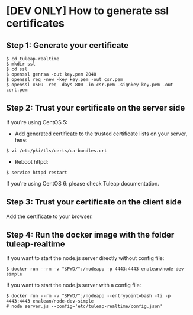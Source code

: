 # [DEV ONLY] How to generate ssl certificates

## Step 1: Generate your certificate
```
$ cd tuleap-realtime
$ mkdir ssl
$ cd ssl
$ openssl genrsa -out key.pem 2048
$ openssl req -new -key key.pem -out csr.pem
$ openssl x509 -req -days 800 -in csr.pem -signkey key.pem -out cert.pem
```

## Step 2: Trust your certificate on the server side

If you're using CentOS 5:

- Add generated certificate to the trusted certificate lists on your server, here:
```
$ vi /etc/pki/tls/certs/ca-bundles.crt
```
- Reboot httpd:
```
$ service httpd restart
```

If you're using CentOS 6: please check Tuleap documentation.


## Step 3: Trust your certificate on the client side

Add the certificate to your browser.


## Step 4: Run the docker image with the folder tuleap-realtime

If you want to start the node.js server directly without config file:

```
$ docker run --rm -v "$PWD/":/nodeapp -p 4443:4443 enalean/node-dev-simple
```

If you want to start the node.js server with a config file:

```
$ docker run --rm -v "$PWD/":/nodeapp --entrypoint=bash -ti -p 4443:4443 enalean/node-dev-simple
# node server.js --config='etc/tuleap-realtime/config.json'
```